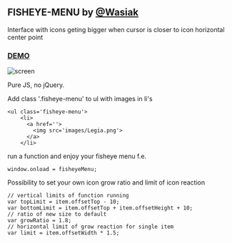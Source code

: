 ## FISHEYE-MENU by [@Wasiak](https://github.com/Wasiak) ##

Interface with icons geting bigger when cursor is closer to icon horizontal center point
### [DEMO](http://wasiak.github.io/Fisheye-menu/) ###

![screen](https://raw.githubusercontent.com/Wasiak/Fisheye-menu/master/images/screen.jpg)

Pure JS, no jQuery.

Add class '.fisheye-menu' to ul with images in li's

```
<ul class='fisheye-menu'>
    <li>
      <a href=''>
        <img src='images/Legia.png'>
      </a>
    </li>
```

run a function and enjoy your fisheye menu f.e.

```
window.onload = fisheyeMenu;
```

Possibility to set your own icon grow ratio and limit of icon reaction

```
// vertical limits of function running
var topLimit = item.offsetTop - 10;
var bottomLimit = item.offsetTop + item.offsetHeight + 10;
// ratio of new size to default 
var growRatio = 1.8;
// horizontal limit of grow reaction for single item
var limit = item.offsetWidth * 1.5;
```
